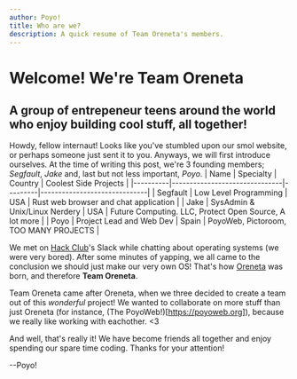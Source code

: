 ```yaml
---
author: Poyo!
title: Who are we?
description: A quick resume of Team Oreneta's members.
---
```


# Welcome! We're Team Oreneta
## A group of entrepeneur teens around the world who enjoy building cool stuff, all together! 

Howdy, fellow internaut! Looks like you've stumbled upon our smol website, or perhaps someone just sent it to you.
Anyways, we will first introduce ourselves. At the time of writing this post, we're 3 founding members; *Segfault*, *Jake* and, last but not less important, *Poyo*. 
| Name     | Specialty                     | Country |     Coolest Side Projects    |
|----------|-------------------------------|---------|------------------------------|
| Segfault | Low Level Programming         | USA     | Rust web browser and chat application |
| Jake     | SysAdmin & Unix/Linux Nerdery | USA     | Future Computing. LLC, Protect Open Source, A lot more |
| Poyo     | Project Lead and Web Dev      | Spain   | PoyoWeb, Pictoroom, TOO MANY PROJECTS           |

We met on [Hack Club](https://hackclub.com)'s Slack while chatting about operating systems (we were very bored). After some minutes of yapping, we all came to the conclusion we should just make our very own OS! That's how [Oreneta](/projects/oreneta) was born, and therefore __Team Oreneta__.

Team Oreneta came after Oreneta, when we three decided to create a team out of this *wonderful* project!
We wanted to collaborate on more stuff than just Oreneta (for instance, (The PoyoWeb!)[https://poyoweb.org]), because we really like working with eachother. <3

And well, that's really it! We have become friends all together and enjoy spending our spare time coding.
Thanks for your attention!

--Poyo!